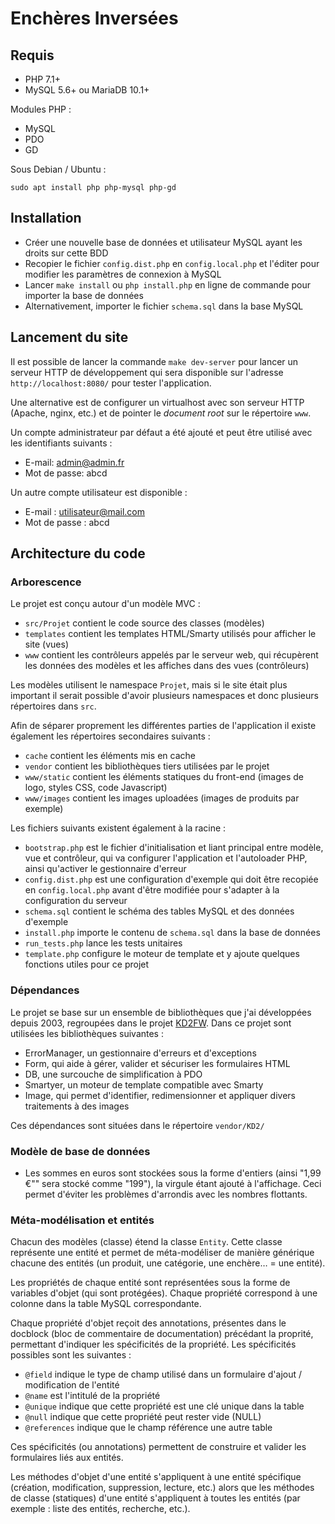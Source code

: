 # Enchères Inversées

## Requis

* PHP 7.1+
* MySQL 5.6+ ou MariaDB 10.1+

Modules PHP :

* MySQL
* PDO
* GD

Sous Debian / Ubuntu :

	sudo apt install php php-mysql php-gd

## Installation

* Créer une nouvelle base de données et utilisateur MySQL ayant les droits sur cette BDD
* Recopier le fichier `config.dist.php` en `config.local.php` et l'éditer pour modifier les paramètres de connexion à MySQL
* Lancer `make install` ou `php install.php` en ligne de commande pour importer la base de données
* Alternativement, importer le fichier `schema.sql` dans la base MySQL

## Lancement du site

Il est possible de lancer la commande `make dev-server` pour lancer un serveur HTTP de développement qui sera disponible sur l'adresse `http://localhost:8080/` pour tester l'application.

Une alternative est de configurer un virtualhost avec son serveur HTTP (Apache, nginx, etc.) et de pointer le *document root* sur le répertoire `www`.

Un compte administrateur par défaut a été ajouté et peut être utilisé avec les identifiants suivants :

* E-mail: admin@admin.fr
* Mot de passe: abcd

Un autre compte utilisateur est disponible :

* E-mail : utilisateur@mail.com
* Mot de passe : abcd

## Architecture du code

### Arborescence

Le projet est conçu autour d'un modèle MVC :

* `src/Projet` contient le code source des classes (modèles)
* `templates` contient les templates HTML/Smarty utilisés pour afficher le site (vues)
* `www` contient les contrôleurs appelés par le serveur web, qui récupèrent les données des modèles et les affiches dans des vues (contrôleurs)

Les modèles utilisent le namespace `Projet`, mais si le site était plus important il serait possible d'avoir plusieurs namespaces et donc plusieurs répertoires dans `src`.

Afin de séparer proprement les différentes parties de l'application il existe également les répertoires secondaires suivants :

* `cache` contient les éléments mis en cache
* `vendor` contient les bibliothèques tiers utilisées par le projet
* `www/static` contient les éléments statiques du front-end (images de logo, styles CSS, code Javascript)
* `www/images` contient les images uploadées (images de produits par exemple)

Les fichiers suivants existent également à la racine :

* `bootstrap.php` est le fichier d'initialisation et liant principal entre modèle, vue et contrôleur, qui va configurer l'application et l'autoloader PHP, ainsi qu'activer le gestionnaire d'erreur
* `config.dist.php` est une configuration d'exemple qui doit être recopiée en `config.local.php` avant d'être modifiée pour s'adapter à la configuration du serveur
* `schema.sql` contient le schéma des tables MySQL et des données d'exemple
* `install.php` importe le contenu de `schema.sql` dans la base de données
* `run_tests.php` lance les tests unitaires
* `template.php` configure le moteur de template et y ajoute quelques fonctions utiles pour ce projet

### Dépendances

Le projet se base sur un ensemble de bibliothèques que j'ai développées depuis 2003, regroupées dans le projet [KD2FW](https://fossil.kd2.org/kd2fw/wiki?name=about). Dans ce projet sont utilisées les bibliothèques suivantes :

* ErrorManager, un gestionnaire d'erreurs et d'exceptions
* Form, qui aide à gérer, valider et sécuriser les formulaires HTML
* DB, une surcouche de simplification à PDO
* Smartyer, un moteur de template compatible avec Smarty
* Image, qui permet d'identifier, redimensionner et appliquer divers traitements à des images

Ces dépendances sont situées dans le répertoire `vendor/KD2/`

### Modèle de base de données

* Les sommes en euros sont stockées sous la forme d'entiers (ainsi "1,99 €"" sera stocké comme "199"), la virgule étant ajouté à l'affichage. Ceci permet d'éviter les problèmes d'arrondis avec les nombres flottants.

### Méta-modélisation et entités

Chacun des modèles (classe) étend la classe `Entity`. Cette classe représente une entité et permet de méta-modéliser de manière générique chacune des entités (un produit, une catégorie, une enchère… = une entité).

Les propriétés de chaque entité sont représentées sous la forme de variables d'objet (qui sont protégées). Chaque propriété correspond à une colonne dans la table MySQL correspondante.

Chaque propriété d'objet reçoit des annotations, présentes dans le docblock (bloc de commentaire de documentation) précédant la proprité, permettant d'indiquer les spécificités de la propriété. Les spécificités possibles sont les suivantes :

* `@field` indique le type de champ utilisé dans un formulaire d'ajout / modification de l'entité
* `@name` est l'intitulé de la propriété
* `@unique` indique que cette propriété est une clé unique dans la table
* `@null` indique que cette propriété peut rester vide (NULL)
* `@references` indique que le champ référence une autre table

Ces spécificités (ou annotations) permettent de construire et valider les formulaires liés aux entités.

Les méthodes d'objet d'une entité s'appliquent à une entité spécifique (création, modification, suppression, lecture, etc.) alors que les méthodes de classe (statiques) d'une entité s'appliquent à toutes les entités (par exemple : liste des entités, recherche, etc.).